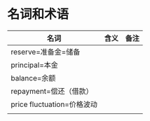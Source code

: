 # 名词和术语

| 名词 | 含义 | 备注 |
| ----| -----| ----|
| reserve=准备金=储备 | |
| principal=本金 | |
| balance=余额  | |
| repayment=偿还（借款） | |
| price fluctuation=价格波动  | |
| | |